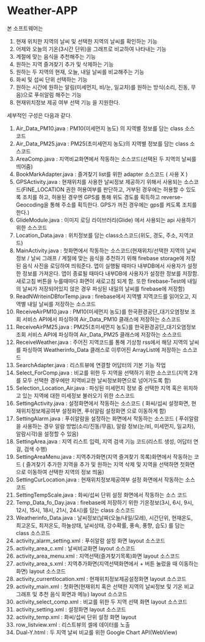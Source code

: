 ﻿# Weather-APP

본 소프트웨어는 
1) 현재 위치한 지역의 날씨 및 선택한 지역의 날씨를 확인하는 기능
2) 어제와 오늘의 기온(3시간 단위)을 그래프로 비교하여 나타내는 기능
3) 계절에 맞는 음식을 추천해주는 기능
4) 원하는 지역 즐겨찾기 추가 및 삭제하는 기능
5) 원하는 두 지역의 현재, 오늘, 내일 날씨를 비교해주는 기능
6) 화씨 및 섭씨 단위 선택하는 기능
7) 원하는 시간에 원하는 알림(미세먼지, 비/눈, 일교차)를 원하는 방식(소리, 진동, 무음)으로 푸쉬알림 해주는 기능
8) 현재위치정보 제공 여부 선택 기능
을 지원한다.

세부적인 구성은 다음과 같다.

1. Air_Data_PM10.java : PM10(미세먼지 농도) 의 지역별 정보를 담는 class 소스코드
2. Air_Data_PM25.java : PM25(초미세먼지 농도)의 지역별 정보를 담는 class 소스코드
3. AreaComp.java : 지역비교화면에서 작동하는 소스코드(선택된 두 지역의 날씨를 띄어줌)
4. BookMarkAdapter.java : 즐겨찾기 list를 위한 adapter 소스코드 ( 사용 X )
5. GPSActivity.java : 현재위치를 사용한 날씨정보 제공하기 위해서 사용되는 소스코드(FINE_LOCATION 권한 허용여부를 판단하고, 
                      거부된 경우에는 허용할 수 있도록 조치를 하고, 허용된 경우엔 GPS를 통해 위도 경도를 획득하고 reverse-Geocoding을 통해
                      주소를 획득한다. GPS가 꺼진 경우에는 gps를 켜도록 조치를 한다.)
6. GlideModule.java : 이미지 로딩 라이브러리(Glide) 에서 사용되는 api 사용하기 위한 소스코드
7. Location_Data.java : 위치정보를 담는 class소스코드(위도, 경도, 주소, 지역코드)
8. MainActivity.java : 첫화면에서 작동하는 소스코드(현재위치/선택한 지역의 날씨 정보 / 날씨 그래프 / 계절에 맞는 음식을 추천하기 위해 firebase storage에 
                      저장된 음식 사진을 로딩하여 띄워준다. 앱이 실행될 때마다 내부DB에서 사용자가 설정한 정보를 가져온다. 앱이 종료될 때마다 내부DB에 
                      사용자가 설정한 정보를 저장함. 새로고침 버튼을 누를때마다 화면이 새로고침 되게 함. 또한 firebase-Test에 내일의 날씨가 저장되어있지 
                      않은 경우 파싱된 내일의 날씨를 firebase에 저장함)
9. ReadNWriteinDBforTemp.java : firebase에서 지역별 지역코드를 읽어오고, 지역별 내일 날씨를 저장하는 소스코드
10. ReceiveAirPM10.java : PM10(미세먼지 농도)를 한국환경공단_대기오염정보 조회 서비스 API에서 파싱하여 Air_Data_PM10 클래스에 저장하는 소스코드
11. ReceiveAirPM25.java : PM25(초미세먼지 농도)를 한국환경공단_대기오염정보 조회 서비스 API에 파싱하여 Air_Data_PM25 클래스에 저장하는 소스코드
12. ReceiveWeather.java : 주어진 지역코드를 통해 기상청 rss에서 해당 지역의 날씨를 파싱하여 Weatherinfo_Data 클래스로 이루어진 ArrayList에 저장하는 소스코드
13. SearchAdapter.java : 리스트뷰에 연결할 어답터의 기본 기능 작업
14. Select_ForComp.java : 비교를 위한 두 지역을 선택하기 위한 소스코드(지역 2개를 모두 선택한 경우에만 지역비교한 날씨정보화면으로 넘어가도록 함)
15. Selection_Location_Air.java : 파싱된 미세먼지 정보 중 선택한 지역 혹은 위치하고 있는 지역에 대한 미세정보 불러오기 위한 소스코드
16. SettingActivity.java : 설정화면에서 작동하는 소스코드 ( 화씨/섭씨 설정화면, 현재위치정보제공여부 설정화면, 푸쉬알림 설정화면 으로 이동하게 함)
17. SettingAlarm.java : 푸쉬알람을 설정하는 화면에서 작동하는 소스코드 ( 푸쉬알람을 사용하는 경우 알람 방법(소리/진동/무음), 알람 정보(눈/비, 미세먼지, 일교차), 
                        알람시각)을 설정할 수 있음)
18. SettingArea.java : 지역 리스트 입력, 지역 검색 기능 코드(리스트 생성, 어답터 연걸, 검색 수행)
19. SettingAreaMenu.java : 지역추가화면(지역 즐겨찾기 목록)화면에서 작동하는 코드 ( 즐겨찾기 추가한 지역을 추가 및 원하는 지역 삭제 및 지역을 선택하면 첫화면으로
                            이동하여 선택한 지역의 정보 띄움)
20. SettingCurLocation.java : 현재위치정보제공여부 설정 화면에서 작동하는 소스 코드
21. SettingTempScale.java : 화씨/섭씨 단위 설정 화면에서 작동하는 소스 코드
22. Temp_Data_fo_Day.java : firebase에 저장하기 위한 기온정보(3시, 6시, 9시, 12시, 15시, 18시, 21시, 24시)를 담는 class 소스코드
23. Weatherinfo_Data.java : 날씨정보(날짜(오늘/내일/모레), 시간단위, 현재온도, 최고온도, 최저온도, 하늘상태, 날씨상태, 강수확률, 풍속, 풍향, 습도) 를 담는 class 소스코드
24. activity_alarm_setting.xml : 푸쉬알람 설정 화면 layout 소스코드
25. activity_area_c.xml : 날씨비교화면 layout 소스코드
26. activity_area_menu.xml : 지역선택(즐겨찾기목록)화면 layout 소스코드
27. activity_area_s.xml : 지역추가화면(지역선택화면에서 + 버튼 눌렀을 때 이동하는 화면) layout 소스코드
28. activity_currentlocation.xml : 현재위치정보제공설정화면 layout 소스코드
29. activity_main.xml : 첫화면(현재위치 혹은 선택한 지역의 날씨정보 및 기온 비교 그래프 및 추천 음식 화면과 메뉴) layout 소스코드
30. activity_select_comp.xml : 비교를 위한 두 지역 선택 화면 layout 소스코드
31. activity_setting.xml : 설정화면 layout 소스코드
32. activity_temp.xml : 화씨/섭씨 단위 설정 화면 layout 
33. row_listview.xml : 리스트뷰의 셀에 데이터를 노출
34. Dual-Y.html : 두 지역 날씨 비교를 위한 Google Chart API(WebView)
